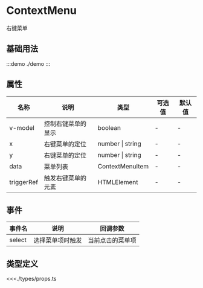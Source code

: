 # ContextMenu

右键菜单

## 基础用法

:::demo
./demo
:::

## 属性

| 名称       | 说明               | 类型             | 可选值 | 默认值 |
| ---------- | ------------------ | ---------------- | ------ | ------ |
| v-model    | 控制右键菜单的显示 | boolean          | -      | -      |
| x          | 右键菜单的定位     | number \| string | -      | -      |
| y          | 右键菜单的定位     | number \| string | -      | -      |
| data       | 菜单列表           | ContextMenuItem  | -      | -      |
| triggerRef | 触发右键菜单的元素 | HTMLElement      | -      | -      |

## 事件
| 事件名 | 说明             | 回调参数         |
| ------ | ---------------- | ---------------- |
| select | 选择菜单项时触发 | 当前点击的菜单项 |

## 类型定义
<<<./types/props.ts
